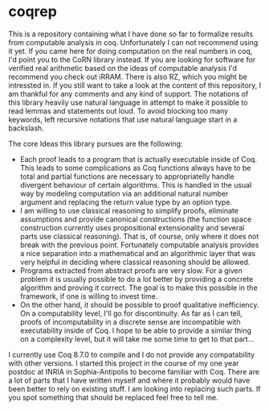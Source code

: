 # coqrep

This is a repository containing what I have done so far to formalize results from computable analysis in coq.
Unfortunately I can not recommend using it yet. If you came here for doing computation on the real numbers in coq, I'd point you to the CoRN library instead. If you are looking for software for verified real arithmetic based on the ideas of computable analysis I'd recommend you check out iRRAM. There is also RZ, which you might be intressted in.
If you still want to take a look at the content of this repository, I am thankful for any comments and any kind of support.
The notations of this library heavily use natural language in attempt to make it possible to read lemmas and statements out loud. To avoid blocking too many keywords, left recursive notations that use natural language start in a backslash.

The core Ideas this library pursues are the following:
- Each proof leads to a program that is actually executable inside of Coq. This leads to some complications as Coq functions always have to be total and partial functions are necessary to appropriatelly handle divergent behaviour of certain algorithms. This is handled in the usual way by modeling computation via an additional natural number argument and replacing the return value type by an option type.
- I am willing to use classical reasoning to simplify proofs, eliminate assumptions and provide canonical constructions (the function space construction currently uses propositional extensionality and several parts use classical reasoning). That is, of course, only where it does not break with the previous point. Fortunately computable analysis provides a nice separation into a mathematical and an algorithmic layer that was very helpful in deciding where classical reasoning should be allowed.
- Programs extracted from abstract proofs are very slow. For a given problem it is usually possible to do a lot better by providing a concrete algorithm and proving it correct. The goal is to make this possible in the framework, if one is willing to invest time.
- On the other hand, it should be possible to proof qualitative inefficiency. On a computability level, I'll go for discontinuity. As far as I can tell, proofs of incomputability in a discrete sense are incompatible with executability inside of Coq. I hope to be able to provide a similar thing on a complexity level, but it will take me some time to get to that part...

I currently use Coq 8.7.0 to compile and I do not provide any compatability with other versions.
I started this project in the course of my one year postdoc at INRIA in Sophia-Antipolis to become familiar with Coq. There are a lot of parts that I have written myself and where it probably would have been better to rely on existing stuff. I am looking into replacing such parts. If you spot something that should be replaced feel free to tell me.